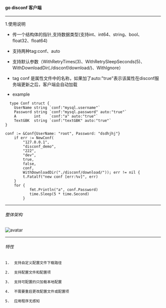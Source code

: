 #### go disconf 客户端
***
1.使用说明
   
 
  * 传一个结构体的指针,支持数据类型(支持int、int64、string、bool、float32、float64)
 
  * 支持两种tag:conf、auto
  
  * 支持默认参数（WithRetryTimes(3)、WithRetrySleepSeconds(5)、WithDownloadDir(./disconf/download/)、WithIgnore）
  * tag conf 是属性文件中的名称，如果加了auto:"true"表示该属性在disconf服务端更新之后，客户端会自动加载
  * example
  
```
  type Conf struct {
	UserName string `conf:"mysql.username"`
	Password string `conf:"mysql.password" auto:"true"`
	A        int    `conf:"a" auto:"true"`
	TextGBK  string `conf:"textGBK" auto:"true"`
}
```

```
conf := &Conf{UserName: "root", Password: "dsdhjhj"}
	if err := NewConf(
		"127.0.0.1",
		"disconf_demo",
		"222",
		"dev",
		true,
		false,
		conf,
		WithDownloadDir("./disconf/download/")); err != nil {
		t.Fatalf("new conf [err:%v]", err)
	}
	for {
	       fmt.Println("a", conf.Password)
	       time.Sleep(5 * time.Second)
		}
```


***

###### 整体架构

   ![avatar](https://github.com/scriptllh/go-disconf-client/blob/dev/docs/flow.svg)

  
***
  
###### 特性

    1.  支持自定义配置文件下载路径

    2.  支持配置文件和配置项

    3.  支持可配置的只加载本地配置

    4.  不需要重启更改配置文件或配置项

    5.  应用程序无感知



